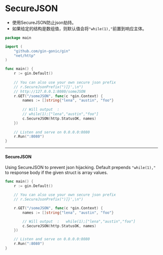 # SecureJSON
- 使用SecureJSON防止json劫持。
- 如果给定的结构是数组值，则默认值会将`"while(1),"`前置到响应主体。 

```go
package main

import (
	"github.com/gin-gonic/gin"
	"net/http"
)

func main() {
	r := gin.Default()
	
	// You can also use your own secure json prefix
	// r.SecureJsonPrefix(")]}',\n")
	// http://127.0.0.1:8080/someJSON
	r.GET("/someJSON", func(c *gin.Context) {
		names := []string{"lena", "austin", "foo"}
		
		// Will output  :
		// while(1);["lena","austin","foo"]
		c.SecureJSON(http.StatusOK, names)
	})
	
	// Listen and serve on 0.0.0.0:8080
	r.Run(":8080")
}
```
---

#### SecureJSON

Using SecureJSON to prevent json hijacking. Default prepends `"while(1),"` to response body if the given struct is array values.

```go
func main() {
	r := gin.Default()

	// You can also use your own secure json prefix
	// r.SecureJsonPrefix(")]}',\n")

	r.GET("/someJSON", func(c *gin.Context) {
		names := []string{"lena", "austin", "foo"}

		// Will output  :   while(1);["lena","austin","foo"]
		c.SecureJSON(http.StatusOK, names)
	})

	// Listen and serve on 0.0.0.0:8080
	r.Run(":8080")
}
```